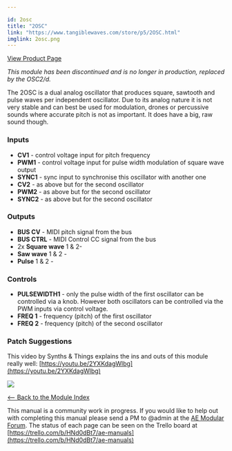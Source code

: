 ```yaml
---

id: 2osc
title: "2OSC"
link: "https://www.tangiblewaves.com/store/p5/2OSC.html"
imglink: 2osc.png
---
```



[View Product Page](https://www.tangiblewaves.com/store/p5/2OSC.html)

_This module has been discontinued and is no longer in production, replaced by the OSC2/d._

The 2OSC is a dual analog oscillator that produces square, sawtooth and pulse waves per independent oscillator. Due to its analog nature it is not very stable and can best be used for modulation, drones or percussive sounds where accurate pitch is not as important. It does have a big, raw sound though.

### Inputs

*   **CV1** - control voltage input for pitch frequency
*   **PWM1** - control voltage input for pulse width modulation of square wave output
*   **SYNC1** - sync input to synchronise this oscillator with another one
*   **CV2** - as above but for the second oscillator
*   **PWM2** - as above but for the second oscillator
*   **SYNC2** - as above but for the second oscillator

### Outputs

*   **BUS CV** - MIDI pitch signal from the bus
*   **BUS CTRL** - MIDI Control CC signal from the bus
*   2x **Square wave** 1 & 2-
*   **Saw wave** 1 & 2 -
*   **Pulse** 1 & 2 -

### Controls

*   **PULSEWIDTH1** - only the pulse width of the first oscillator can be controlled via a knob. However both oscillators can be controlled via the PWM inputs via control voltage.
*   **FREQ 1** - frequency (pitch) of the first oscillator
*   **FREQ 2** - frequency (pitch) of the second oscillator

### Patch Suggestions

This video by Synths & Things explains the ins and outs of this module really well: [https://youtu.be/2YXKdagWlbg](https://youtu.be/2YXKdagWlbg)

[![](/images/th00---2osc.png.jpg)](https://wiki.aemodular.com/uploads/AeManual/2OSC/2osc.png "2osc")

[<-- Back to the Module Index](https://wiki.aemodular.com/pmwiki.php/AeManual/Modules)

This manual is a community work in progress. If you would like to help out with completing this manual please send a PM to @admin at the [AE Modular Forum](http://forum.aemodular.com). The status of each page can be seen on the Trello board at [https://trello.com/b/HNd0dBt7/ae-manuals](https://trello.com/b/HNd0dBt7/ae-manuals)
